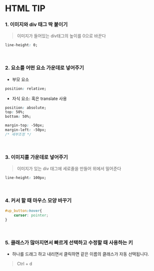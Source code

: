 # HTML TIP

### 1. 이미지와 div 태그 딱 붙이기

> 이미지가 들어있는 div태그의 높이를 0으로 바꾼다

```css
line-height: 0;
```

​           

### 2. 요소를 어떤 요소 가운데로 넣어주기

* 부모 요소

```css
position: relative;
```

* 자식 요소: 혹은 translate 사용

```css
position: absolute;
top: 50%;
bottom: 50%;

margin-top: -50px;
margin-left: -50px;
/* 세부조정 */
```

​      

### 3. 이미지를 가운데로 넣어주기

> 이미지가 있는 div 태그에 세로줄을 만들어 위에서 밀어준다

```css
line-height: 100px;
```

​      

### 4. 커서 할 때 마우스 모양 바꾸기

```css
#up_button:hover{
    cursor: pointer;
}
```

​          

### 5. 클래스가 많아지면서 빠르게 선택하고 수정할 때 사용하는 키

* 하나를 드래그 하고 내리면서 클릭하면 같은 이름의 클래스가 자동 선택됩니다.

> Ctrl + d

